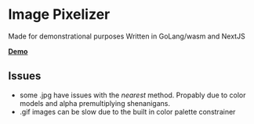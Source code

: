 # Image Pixelizer
Made for demonstrational purposes
Written in GoLang/wasm and NextJS

[**Demo**](https://image-pixelizer-wip.vercel.app/)

## Issues
* some .jpg have issues with the _nearest_ method. Propably due to color models and alpha premultiplying shenanigans.
* .gif images can be slow due to the built in color palette constrainer